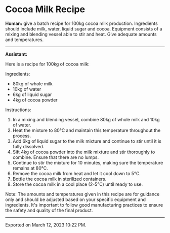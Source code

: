 # Cocoa Milk Recipe

**Human:**
give a batch recipe for 100kg cocoa milk production. Ingredients should include milk, water, liquid sugar and cocoa. Equipment consists of a mixing and blending vessel able to stir and heat. Give adequate amounts and temperatures.

***

**Assistant:**

Here is a recipe for 100kg of cocoa milk:

Ingredients:

- 80kg of whole milk
- 10kg of water
- 6kg of liquid sugar
- 4kg of cocoa powder


Instructions:

1. In a mixing and blending vessel, combine 80kg of whole milk and 10kg of water.
2. Heat the mixture to 80°C and maintain this temperature throughout the process.
3. Add 6kg of liquid sugar to the milk mixture and continue to stir until it is fully dissolved.
4. Sift 4kg of cocoa powder into the milk mixture and stir thoroughly to combine. Ensure that there are no lumps.
5. Continue to stir the mixture for 10 minutes, making sure the temperature remains at 80°C.
6. Remove the cocoa milk from heat and let it cool down to 5°C.
7. Bottle the cocoa milk in sterilized containers.
8. Store the cocoa milk in a cool place (2-5°C) until ready to use.


Note: The amounts and temperatures given in this recipe are for guidance only and should be adjusted based on your specific equipment and ingredients. It's important to follow good manufacturing practices to ensure the safety and quality of the final product.


***

Exported on March 12, 2023 10:22 PM.